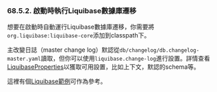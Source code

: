 ### 68.5.2. 啟動時執行Liquibase數據庫遷移

想要在啟動時自動運行Liquibase數據庫遷移，你需要將`org.liquibase:liquibase-core`添加到classpath下。

主改變日誌（master change log）默認從`db/changelog/db.changelog-master.yaml`讀取，但你可以使用`liquibase.change-log`進行設置。詳情查看[LiquibaseProperties](http://github.com/spring-projects/spring-boot/tree/master/spring-boot-autoconfigure/src/main/java/org/springframework/boot/autoconfigure/liquibase/LiquibaseProperties.java)以獲取可用設置，比如上下文，默認的schema等。

這裡有個[Liquibase範例](http://github.com/spring-projects/spring-boot/tree/master/spring-boot-samples/spring-boot-sample-liquibase)可作為參考。
